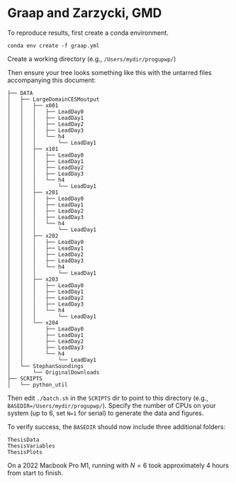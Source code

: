 # Graap and Zarzycki, GMD

To reproduce results, first create a conda environment.

```
conda env create -f graap.yml
```

Create a working directory (e.g., `/Users/mydir/progupwp/`)

Then ensure your tree looks something like this with the untarred files accompanying this document:

```
├── DATA
│   ├── LargeDomainCESMoutput
│   │   ├── x001
│   │   │   ├── LeadDay0
│   │   │   ├── LeadDay1
│   │   │   ├── LeadDay2
│   │   │   ├── LeadDay3
│   │   │   └── h4
│   │   │       └── LeadDay1
│   │   ├── x101
│   │   │   ├── LeadDay0
│   │   │   ├── LeadDay1
│   │   │   ├── LeadDay2
│   │   │   ├── LeadDay3
│   │   │   └── h4
│   │   │       └── LeadDay1
│   │   ├── x201
│   │   │   ├── LeadDay0
│   │   │   ├── LeadDay1
│   │   │   ├── LeadDay2
│   │   │   ├── LeadDay3
│   │   │   └── h4
│   │   │       └── LeadDay1
│   │   ├── x202
│   │   │   ├── LeadDay0
│   │   │   ├── LeadDay1
│   │   │   ├── LeadDay2
│   │   │   ├── LeadDay3
│   │   │   └── h4
│   │   │       └── LeadDay1
│   │   ├── x203
│   │   │   ├── LeadDay0
│   │   │   ├── LeadDay1
│   │   │   ├── LeadDay2
│   │   │   ├── LeadDay3
│   │   │   └── h4
│   │   │       └── LeadDay1
│   │   └── x204
│   │       ├── LeadDay0
│   │       ├── LeadDay1
│   │       ├── LeadDay2
│   │       ├── LeadDay3
│   │       └── h4
│   │           └── LeadDay1
│   └── StephanSoundings
│       └── OriginalDownloads
├── SCRIPTS
│   └── python_util
```

Then edit `./batch.sh` in the `SCRIPTS` dir to point to this directory (e.g., `BASEDIR=/Users/mydir/progupwp/`). Specify the number of CPUs on your system (up to 6, set `N=1` for serial) to generate the data and figures.

To verify success, the `BASEDIR` should now include three additional folders:

```
ThesisData
ThesisVariables
ThesisPlots
```

On a 2022 Macbook Pro M1, running with $N=6$ took approximately 4 hours from start to finish.
